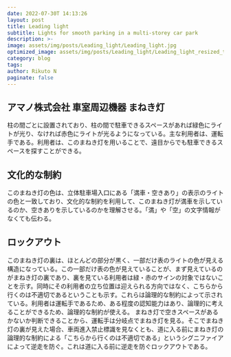 ```yaml
---
date: 2022-07-30T 14:13:26
layout: post
title: Leading light
subtitle: Lights for smooth parking in a multi-storey car park
description: >-
image: assets/img/posts/Leading_light/Leading_light.jpg
optimized_image: assets/img/posts/Leading_light/Leading_light_resized_thumbnail.jpg
category: blog
tags: 
author: Rikuto N
paginate: false
---
```


## アマノ株式会社 車室周辺機器 まねき灯

柱の間ごとに設置されており、柱の間で駐車できるスペースがあれば緑色にライトが光り、なければ赤色にライトが光るようになっている。主な利用者は、運転手である。利用者は、このまねき灯を用いることで、遠目からでも駐車できるスペースを探すことができる。

## 文化的な制約

このまねき灯の色は、立体駐車場入口にある「満車・空きあり」の表示のライトの色と一致しており、文化的な制約を利用して、このまねき灯が満車を示しているのか、空きありを示しているのかを理解させる。「満」や「空」の文字情報がなくても伝わる。

## ロックアウト

このまねき灯の裏は、ほとんどの部分が黒く、一部だけ表のライトの色が見える構造になっている。この一部だけ表の色が見えていることが、まず見えているのがまねき灯の裏であり、裏を見ている利用者は緑・赤のサインの対象ではないことを示す。同時にその利用者の立ち位置は迎えられる方向ではなく、こちらから行くのは不適切であるということも示す。これらは論理的な制約によって示されている。利用者は運転手であるため、ある程度の認知能力はあり、論理的に考えることができるため、論理的な制約が使える。
まねき灯で空きスペースがあるかないか判断できることから、運転手は分岐点でまねき灯を見る。そこでまねき灯の裏が見えた場合、車両進入禁止標識を見なくとも、道に入る前にまねき灯の論理的な制約による「こちらから行くのは不適切である」というシグニファイアによって逆走を防ぐ。これは道に入る前に逆走を防ぐロックアウトである。
